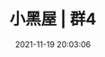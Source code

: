 ---
layout: links
title: 小黑屋 | 群4 
date: 2021-11-19 20:03:06 
keywords: 小黑屋 | 群4
description: 
comments: true 
photos: https://cdn.jsdelivr.net/gh/honjun/cdn@1.4/img/banner/links.jpg 
links: 
  - group: 群主/管理员
    desc: 有权限管理群成员的
    items:
    - url: /*
      img: https://cdn.jsdelivr.net/gh/taiyanggegebang/cdn@main/xiaoheiwu/05/taiyanggegebang.jpg
      name: 太阳鸽鸽棒
      desc: 群主
    - url: /*
      img: https://cdn.jsdelivr.net/gh/taiyanggegebang/cdn@main/xiaoheiwu/05/dong_yi_feng305000.jpg
      name: 墨忆江南
      desc: 管理员
    - url: /*
      img: https://cdn.jsdelivr.net/gh/taiyanggegebang/cdn@main/xiaoheiwu/05/cangshuxuejie.jpg
      name: 仓鼠学姐
      desc: 管理员
---